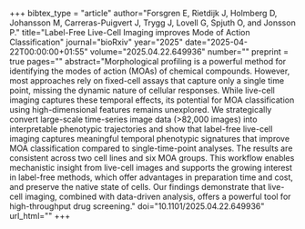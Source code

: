 +++
bibtex_type = "article"
author="Forsgren E, Rietdijk J, Holmberg D, Johansson M, Carreras-Puigvert J, Trygg J, Lovell G, Spjuth O, and Jonsson P."
title="Label-Free Live-Cell Imaging improves Mode of Action Classification"
journal="bioRxiv"
year="2025"
date="2025-04-22T00:00:00+01:55"
volume="2025.04.22.649936"
number=""
preprint = true
pages=""
abstract="Morphological profiling is a powerful method for identifying the modes of action (MOAs) of chemical compounds. However, most approaches rely on fixed-cell assays that capture only a single time point, missing the dynamic nature of cellular responses. While live-cell imaging captures these temporal effects, its potential for MOA classification using high-dimensional features remains unexplored. We strategically convert large-scale time-series image data (>82,000 images) into interpretable phenotypic trajectories and show that label-free live-cell imaging captures meaningful temporal phenotypic signatures that improve MOA classification compared to single-time-point analyses. The results are consistent across two cell lines and six MOA groups. This workflow enables mechanistic insight from live-cell images and supports the growing interest in label-free methods, which offer advantages in preparation time and cost, and preserve the native state of cells. Our findings demonstrate that live-cell imaging, combined with data-driven analysis, offers a powerful tool for high-throughput drug screening."
doi="10.1101/2025.04.22.649936"
url_html=""
+++
